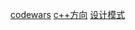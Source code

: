 [codewars](https://www.codewars.com/kata/search/cpp)
[c++方向](https://csguide.cn/roadmap/cpp/how_to_learn_cpp.html#_2-2-%E6%8E%A8%E8%8D%90%E9%98%85%E8%AF%BB%E9%A1%BA%E5%BA%8F)
[设计模式](https://refactoringguru.cn/design-patterns/adapter)
